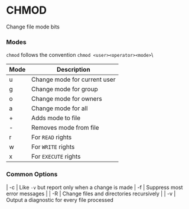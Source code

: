 # CHMOD

Change file mode bits

### Modes

`chmod` follows the convention `chmod <user><operator><mode>`\

| Mode | Description |
| --- | --- |
| u | Change mode for current user |
| g | Change mode for group |
| o | Change mode for owners |
| a | Change mode for all |
| + | Adds mode to file |
| - | Removes mode from file |
| r | For `READ` rights |
| w | For `WRITE` rights |
| x | For `EXECUTE` rights |

### Common Options

| -c | Like `-v` but report only when a change is made
| -f | Suppress most error messages |
| -R | Change files and directories recursively |
| -v | Output a diagnostic for every file processed


